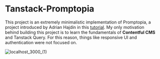 # Tanstack-Promptopia
This project is an extremely minimalistic implementation of Promptopia, a project introduced by Adrian Hajdin in this [tutorial](https://www.youtube.com/watch?v=wm5gMKuwSYk&t=2569s).
My only motivation behind building this project is to learn the fundamentals of **Contentful CMS** and Tanstack Query. For this reason, things like responsive UI and authentication were not focused on.

![localhost_3000_(1)](https://github.com/user-attachments/assets/d5772b32-ca31-4877-9d54-8867913c9478)

